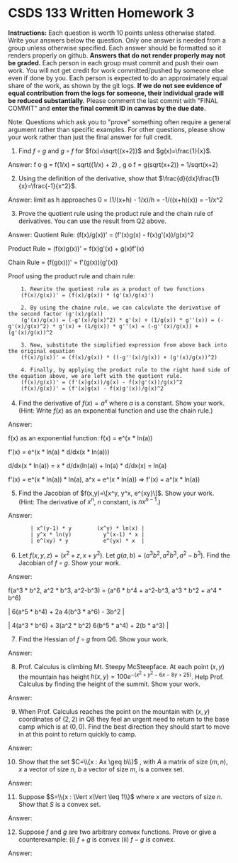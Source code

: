 # CSDS 133 Written Homework 3
**Instructions:** Each question is worth 10 points unless otherwise stated. Write your answers below the question. Only one answer is needed from a group unless otherwise specified. Each answer should be formatted so it renders properly on github. **Answers that do not render properly may not be graded.** Each person in each group must commit and push their own work. You will not get credit for work committed/pushed by someone else even if done by you. Each person is expected to do an approximately equal share of the work, as shown by the git logs. **If we do not see evidence of equal contribution from the logs for someone, their individual grade will be reduced substantially.** Please comment the last commit with "FINAL COMMIT" and **enter the final commit ID in canvas by the due date.**

Note: Questions which ask you to "prove" something often require a general argument rather than specific examples. For other questions, please show your work rather than just the final answer for full credit.

1. Find $f \circ g$ and $g \circ f$ for $f(x)=\sqrt{(x+2)}$ and $g(x)=\frac{1}{x}$.

Answer: f o g = f(1/x) = sqrt((1/x) + 2) , g o f = g(sqrt(x+2)) = 1/sqrt(x+2)

2. Using the definition of the derivative, show that $\frac{d}{dx}\frac{1}{x}=\frac{-1}{x^2}$. 

Answer: limit as h approaches 0 = (1/(x+h) - 1/x)/h = -1/((x+h)(x)) = -1/x^2


3. Prove the quotient rule using the product rule and the chain rule of derivatives. You can use the result from Q2 above.

Answer: 
Quotient Rule: (f(x)/g(x))' = (f'(x)g(x) - f(x)g'(x))/g(x)^2

Product Rule = (f(x)g(x))' = f(x)g'(x) + g(x)f'(x)

Chain Rule = (f(g(x)))' = f'(g(x))(g'(x))
        
Proof using the product rule and chain rule:
        
        1. Rewrite the quotient rule as a product of two functions
        (f(x)/g(x))' = (f(x)/g(x)) * (g'(x)/g(x)')
        
        2. By using the chaine rule, we can calculate the derivative of the second factor (g'(x)/g(x))
        (g'(x)/g(x)) = (-g'(x)/g(x)^2) * g'(x) + (1/g(x)) * g''(x)) = (-g'(x)/g(x)^2) * g'(x) + (1/g(x)) * g''(x) = (-g''(x)/g(x)) + (g'(x)/g(x))^2
        
        3. Now, substitute the simplified expression from above back into the original equation
        (f(x)/g(x))' = (f(x)/g(x)) * ((-g''(x)/g(x)) + (g'(x)/g(x))^2)
        
        4. Finally, by applying the product rule to the right hand side of the equation above, we are left with the quotient rule.
        (f(x)/g(x))' = (f'(x)g(x))/g(x) - f(x)g'(x))/g(x)^2
        (f(x)/g(x))' = (f'(x)g(x) - f(x)g'(x))/g(x)^2
        
        

4. Find the derivative of $f(x)=a^x$ where $a$ is a constant. Show your work. (Hint: Write $f(x)$ as an exponential function and use the chain rule.)

Answer: 

f(x) as an exponential function: f(x) = e^(x * ln(a))

f'(x) = e^(x * ln(a) * d/dx(x * ln(a)))

d/dx(x * ln(a)) = x * d/dx(ln(a)) + ln(a) * d/dx(x) = ln(a)

f'(x) = e^(x * ln(a)) * ln(a), a^x = e^(x * ln(a)) => f'(x) = a^(x * ln(a))


5.  Find the Jacobian of $f(x,y)=\[x^y, y^x, e^{xy}\]$. Show your work. (Hint: The derivative of $x^n$, $n$ constant, is $nx^{n-1}$.)

Answer: 

           | x^(y-1) * y        (x^y) * ln(x) |
           | y^x * ln(y)          y^(x-1) * x |
           | e^(xy) * y           e^(yx) * x  |

6. Let $f(x, y, z)=(x^2+z, x+y^2)$. Let $g(a, b)=(a^3b^2, a^2b^3, a^2−b^3)$. Find the Jacobian of $f \circ g$. Show your work.

Answer: 


f(a^3 * b^2, a^2 * b^3, a^2-b^3) = (a^6 * b^4 + a^2-b^3, a^3 * b^2 + a^4 * b^6)


| 6(a^5 * b^4) + 2a               4(b^3 * a^6) - 3b^2       |


| 4(a^3 * b^6) + 3(a^2 * b^2)     6(b^5 * a^4) + 2(b * a^3) |



7. Find the Hessian of $f \circ g$ from Q6. Show your work.

Answer: 

8. Prof. Calculus is climbing Mt. Steepy McSteepface. At each point $(x,y)$ the mountain has height $h(x,y)= 100e^{-(x^2+y^2-6x-8y+25)}$. Help Prof. Calculus by finding the height of the summit. Show your work.

Answer:

9. When Prof. Calculus reaches the point on the mountain with $(x,y)$ coordinates of $(2, 2)$ in Q8 they feel an urgent need to return to the base camp which is at $(0,0)$. Find the best direction they should start to move in at this point to return quickly to camp. 

Answer:

10. Show that the set $C=\\{x : Ax \geq b\\}$ , with $A$ a matrix of size $(m,n)$, $x$ a vector of size $n$, $b$ a vector of size $m$, is a convex set. 

Answer:

11. Suppose $S=\\{x : \Vert x\Vert \leq 1\\}$ where $x$ are vectors of size $n$. Show that $S$ is a convex set.

Answer: 

12. Suppose $f$ and $g$ are two arbitrary convex functions. Prove or give a counterexample: (i) $f+g$ is convex (ii) $f-g$ is convex.

Answer: 
